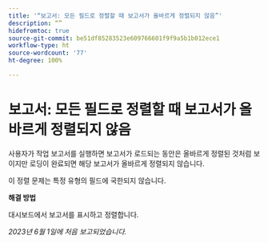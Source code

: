 ```yaml
---
title: '“보고서: 모든 필드로 정렬할 때 보고서가 올바르게 정렬되지 않음”'
description: “”
hidefromtoc: true
source-git-commit: be51df85283523e609766601f9f9a5b1b012ece1
workflow-type: ht
source-wordcount: '77'
ht-degree: 100%

---
```



# 보고서: 모든 필드로 정렬할 때 보고서가 올바르게 정렬되지 않음


사용자가 작업 보고서를 실행하면 보고서가 로드되는 동안은 올바르게 정렬된 것처럼 보이지만 로딩이 완료되면 해당 보고서가 올바르게 정렬되지 않습니다.

이 정렬 문제는 특정 유형의 필드에 국한되지 않습니다.

**해결 방법**

대시보드에서 보고서를 표시하고 정렬합니다.

_2023년 6월 1일에 처음 보고되었습니다._